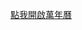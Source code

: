 <a href="https://yuan0337.github.io/Perpetual-calendar/Perpetual%20calendar/perpetual%20calendar.html">點我開啟萬年曆</a>
